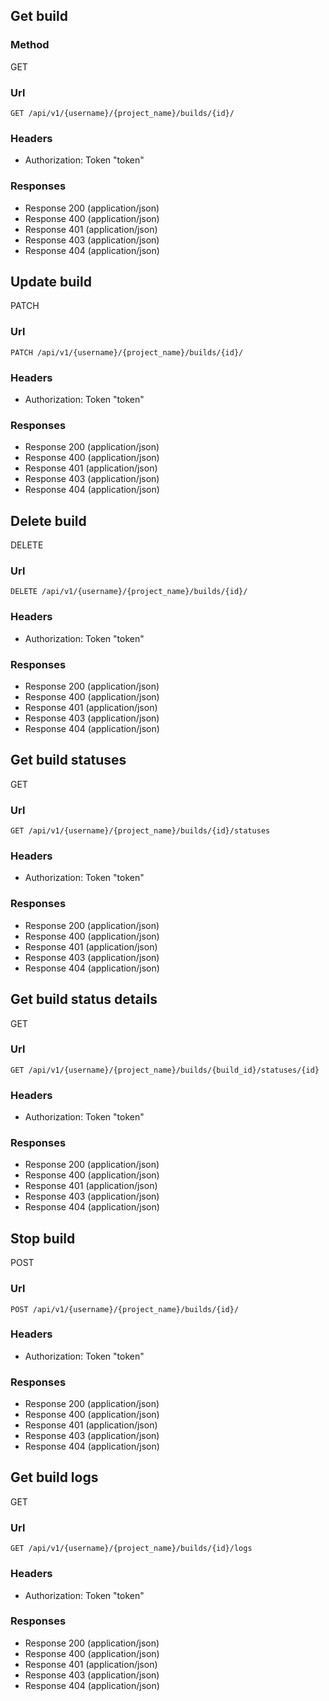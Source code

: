 ## Get build

### Method

<span class="api api-get">GET</span>

### Url

```
GET /api/v1/{username}/{project_name}/builds/{id}/
```

### Headers

  * Authorization: Token "token"

### Responses

 * Response 200 (application/json)
 * Response 400 (application/json)
 * Response 401 (application/json)
 * Response 403 (application/json)
 * Response 404 (application/json)

## Update build

<span class="api api-patch">PATCH</span>

### Url

```
PATCH /api/v1/{username}/{project_name}/builds/{id}/
```

### Headers

  * Authorization: Token "token"

### Responses

 * Response 200 (application/json)
 * Response 400 (application/json)
 * Response 401 (application/json)
 * Response 403 (application/json)
 * Response 404 (application/json)

## Delete build

<span class="api api-delete">DELETE</span>

### Url

```
DELETE /api/v1/{username}/{project_name}/builds/{id}/
```

### Headers

  * Authorization: Token "token"

### Responses

 * Response 200 (application/json)
 * Response 400 (application/json)
 * Response 401 (application/json)
 * Response 403 (application/json)
 * Response 404 (application/json)

## Get build statuses

<span class="api api-get">GET</span>

### Url

```
GET /api/v1/{username}/{project_name}/builds/{id}/statuses
```

### Headers

  * Authorization: Token "token"

### Responses

 * Response 200 (application/json)
 * Response 400 (application/json)
 * Response 401 (application/json)
 * Response 403 (application/json)
 * Response 404 (application/json)

## Get build status details

<span class="api api-get">GET</span>

### Url

```
GET /api/v1/{username}/{project_name}/builds/{build_id}/statuses/{id}
```

### Headers

  * Authorization: Token "token"

### Responses

 * Response 200 (application/json)
 * Response 400 (application/json)
 * Response 401 (application/json)
 * Response 403 (application/json)
 * Response 404 (application/json)


## Stop build

<span class="api api-post">POST</span>

### Url

```
POST /api/v1/{username}/{project_name}/builds/{id}/
```

### Headers

  * Authorization: Token "token"

### Responses

 * Response 200 (application/json)
 * Response 400 (application/json)
 * Response 401 (application/json)
 * Response 403 (application/json)
 * Response 404 (application/json)

## Get build logs

<span class="api api-get">GET</span>

### Url

```
GET /api/v1/{username}/{project_name}/builds/{id}/logs
```

### Headers

  * Authorization: Token "token"

### Responses

 * Response 200 (application/json)
 * Response 400 (application/json)
 * Response 401 (application/json)
 * Response 403 (application/json)
 * Response 404 (application/json)
